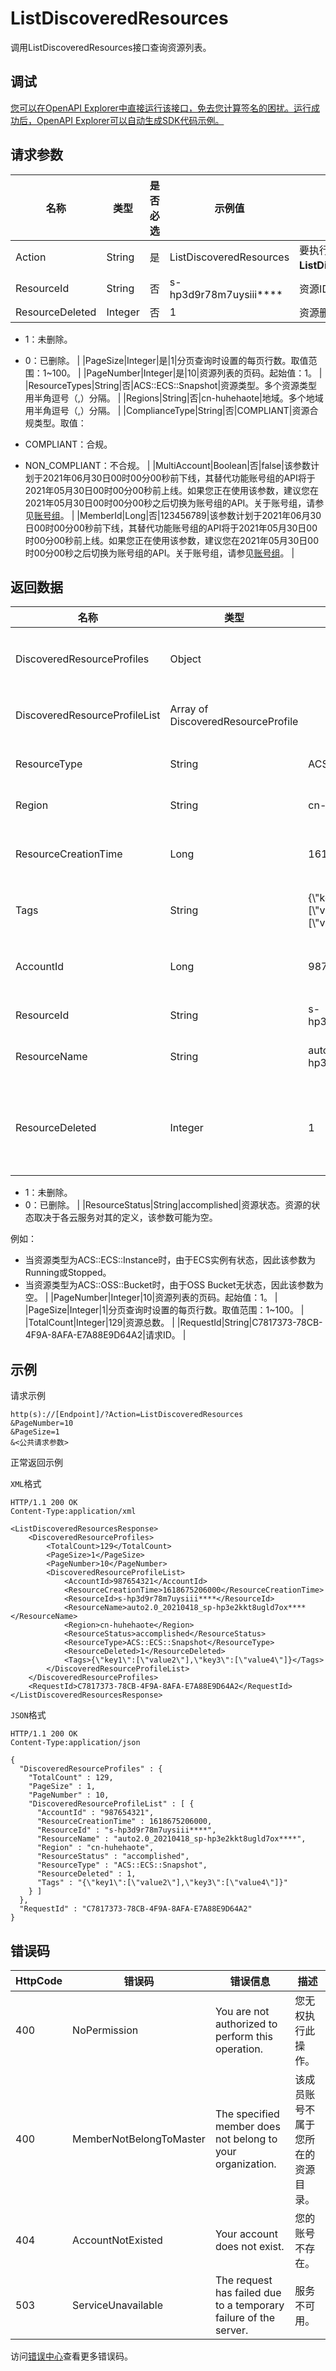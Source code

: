 # ListDiscoveredResources

调用ListDiscoveredResources接口查询资源列表。

## 调试

[您可以在OpenAPI Explorer中直接运行该接口，免去您计算签名的困扰。运行成功后，OpenAPI Explorer可以自动生成SDK代码示例。](https://api.aliyun.com/#product=Config&api=ListDiscoveredResources&type=RPC&version=2019-01-08)

## 请求参数

|名称|类型|是否必选|示例值|描述|
|--|--|----|---|--|
|Action|String|是|ListDiscoveredResources|要执行的操作，取值：**ListDiscoveredResources**。 |
|ResourceId|String|否|s-hp3d9r78m7uysiii\*\*\*\*|资源ID。 |
|ResourceDeleted|Integer|否|1|资源删除状态。取值：

 -   1：未删除。
-   0：已删除。 |
|PageSize|Integer|是|1|分页查询时设置的每页行数。取值范围：1~100。 |
|PageNumber|Integer|是|10|资源列表的页码。起始值：1。 |
|ResourceTypes|String|否|ACS::ECS::Snapshot|资源类型。多个资源类型用半角逗号（,）分隔。 |
|Regions|String|否|cn-huhehaote|地域。多个地域用半角逗号（,）分隔。 |
|ComplianceType|String|否|COMPLIANT|资源合规类型。取值：

 -   COMPLIANT：合规。
-   NON\_COMPLIANT：不合规。 |
|MultiAccount|Boolean|否|false|该参数计划于2021年06月30日00时00分00秒前下线，其替代功能账号组的API将于2021年05月30日00时00分00秒前上线。如果您正在使用该参数，建议您在2021年05月30日00时00分00秒之后切换为账号组的API。关于账号组，请参见[账号组](~~211534~~)。 |
|MemberId|Long|否|123456789|该参数计划于2021年06月30日00时00分00秒前下线，其替代功能账号组的API将于2021年05月30日00时00分00秒前上线。如果您正在使用该参数，建议您在2021年05月30日00时00分00秒之后切换为账号组的API。关于账号组，请参见[账号组](~~211534~~)。 |

## 返回数据

|名称|类型|示例值|描述|
|--|--|---|--|
|DiscoveredResourceProfiles|Object| |资源列表结果。 |
|DiscoveredResourceProfileList|Array of DiscoveredResourceProfile| |资源列表。 |
|ResourceType|String|ACS::ECS::Snapshot|资源类型。 |
|Region|String|cn-huhehaote|地域ID。 |
|ResourceCreationTime|Long|1618675206000|资源创建时间戳。 |
|Tags|String|\{\\"key1\\":\[\\"value2\\"\],\\"key3\\":\[\\"value4\\"\]\}|资源标签。 |
|AccountId|Long|987654321|阿里云账号ID。 |
|ResourceId|String|s-hp3d9r78m7uysiii\*\*\*\*|资源ID。 |
|ResourceName|String|auto2.0\_20210418\_sp-hp3e2kkt8ugld7ox\*\*\*\*|资源名称。 |
|ResourceDeleted|Integer|1|资源删除状态。取值：

 -   1：未删除。
-   0：已删除。 |
|ResourceStatus|String|accomplished|资源状态。资源的状态取决于各云服务对其的定义，该参数可能为空。

 例如：

 -   当资源类型为ACS::ECS::Instance时，由于ECS实例有状态，因此该参数为Running或Stopped。
-   当资源类型为ACS::OSS::Bucket时，由于OSS Bucket无状态，因此该参数为空。 |
|PageNumber|Integer|10|资源列表的页码。起始值：1。 |
|PageSize|Integer|1|分页查询时设置的每页行数。取值范围：1~100。 |
|TotalCount|Integer|129|资源总数。 |
|RequestId|String|C7817373-78CB-4F9A-8AFA-E7A88E9D64A2|请求ID。 |

## 示例

请求示例

```
http(s)://[Endpoint]/?Action=ListDiscoveredResources
&PageNumber=10
&PageSize=1
&<公共请求参数>
```

正常返回示例

`XML`格式

```
HTTP/1.1 200 OK
Content-Type:application/xml

<ListDiscoveredResourcesResponse>
	<DiscoveredResourceProfiles>
		<TotalCount>129</TotalCount>
		<PageSize>1</PageSize>
		<PageNumber>10</PageNumber>
		<DiscoveredResourceProfileList>
			<AccountId>987654321</AccountId>
			<ResourceCreationTime>1618675206000</ResourceCreationTime>
			<ResourceId>s-hp3d9r78m7uysiii****</ResourceId>
			<ResourceName>auto2.0_20210418_sp-hp3e2kkt8ugld7ox****</ResourceName>
			<Region>cn-huhehaote</Region>
			<ResourceStatus>accomplished</ResourceStatus>
			<ResourceType>ACS::ECS::Snapshot</ResourceType>
			<ResourceDeleted>1</ResourceDeleted>
			<Tags>{\"key1\":[\"value2\"],\"key3\":[\"value4\"]}</Tags>
		</DiscoveredResourceProfileList>
	</DiscoveredResourceProfiles>
	<RequestId>C7817373-78CB-4F9A-8AFA-E7A88E9D64A2</RequestId>
</ListDiscoveredResourcesResponse>
```

`JSON`格式

```
HTTP/1.1 200 OK
Content-Type:application/json

{
  "DiscoveredResourceProfiles" : {
    "TotalCount" : 129,
    "PageSize" : 1,
    "PageNumber" : 10,
    "DiscoveredResourceProfileList" : [ {
      "AccountId" : "987654321",
      "ResourceCreationTime" : 1618675206000,
      "ResourceId" : "s-hp3d9r78m7uysiii****",
      "ResourceName" : "auto2.0_20210418_sp-hp3e2kkt8ugld7ox****",
      "Region" : "cn-huhehaote",
      "ResourceStatus" : "accomplished",
      "ResourceType" : "ACS::ECS::Snapshot",
      "ResourceDeleted" : 1,
      "Tags" : "{\"key1\":[\"value2\"],\"key3\":[\"value4\"]}"
    } ]
  },
  "RequestId" : "C7817373-78CB-4F9A-8AFA-E7A88E9D64A2"
}
```

## 错误码

|HttpCode|错误码|错误信息|描述|
|--------|---|----|--|
|400|NoPermission|You are not authorized to perform this operation.|您无权执行此操作。|
|400|MemberNotBelongToMaster|The specified member does not belong to your organization.|该成员账号不属于您所在的资源目录。|
|404|AccountNotExisted|Your account does not exist.|您的账号不存在。|
|503|ServiceUnavailable|The request has failed due to a temporary failure of the server.|服务不可用。|

访问[错误中心](https://error-center.alibabacloud.com/status/product/Config)查看更多错误码。

